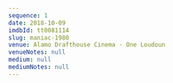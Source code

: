 ```yaml
---
sequence: 1
date: 2018-10-09
imdbId: tt0081114
slug: maniac-1980
venue: Alamo Drafthouse Cinema - One Loudoun
venueNotes: null
medium: null
mediumNotes: null
---
```


